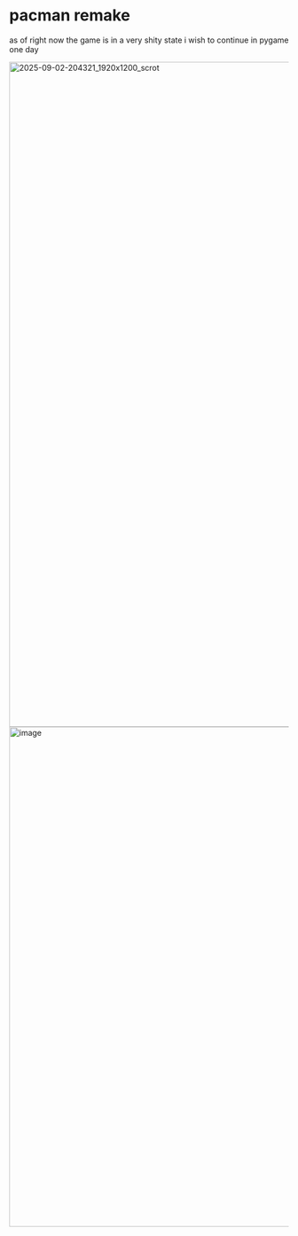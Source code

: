 # pacman remake

as of right now the game is in a very shity state i wish to continue in pygame one day 


<img width="1920" height="1200" alt="2025-09-02-204321_1920x1200_scrot" src="https://github.com/user-attachments/assets/f8f896b0-6a56-4d47-b9af-f82b69487778" />



 
<img width="1455" height="902" alt="image" src="https://github.com/user-attachments/assets/5fb6878f-55a2-44cd-a870-9f94c350e43d" />
